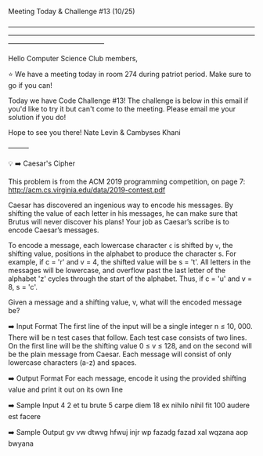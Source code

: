 Meeting Today & Challenge #13 (10/25)

——————————————————————————————————————————————————————————————————————————————————————

Hello Computer Science Club members,

⭐️ We have a meeting today in room 274 during patriot period.
Make sure to go if you can!

Today we have Code Challenge #13! The challenge is below in this email if you'd like to try it but can't come to the meeting. Please email me your solution if you do!

Hope to see you there!
Nate Levin & Cambyses Khani

———

💡 ➡️ Caesar's Cipher

This problem is from the ACM 2019 programming competition, on page 7: http://acm.cs.virginia.edu/data/2019-contest.pdf

Caesar has discovered an ingenious way to encode his messages. By shifting the value of each letter in his messages, he can make sure that Brutus will never discover his plans! Your job as Caesar’s scribe is to encode Caesar’s messages.

To encode a message, each lowercase character `c` is shifted by `v`, the shifting value, positions in the alphabet to produce the character s. For example, if c = 'r' and v = 4, the shifted value will be s = 't'. All letters in the messages will be lowercase, and overflow past the last letter of the alphabet 'z' cycles through the start of the alphabet. Thus, if c = 'u' and v = 8, s = 'c'.

Given a message and a shifting value, v, what will the encoded
message be?

➡️ Input Format
The first line of the input will be a single integer n ≤ 10, 000. There will be n test cases that follow. Each test case consists of two lines. On the first line will be the shifting value 0 ≤ v ≤ 128, and on the second will be the plain message from Caesar. Each message will consist of only lowercase characters (a-z) and spaces.

➡️ Output Format
For each message, encode it using the provided shifting value and print it out on its own line

➡️ Sample Input
4
2
et tu brute
5
carpe diem
18
ex nihilo nihil fit
100
audere est facere

➡️ Sample Output
gv vw dtwvg
hfwuj injr
wp fazadg fazad xal
wqzana aop bwyana
